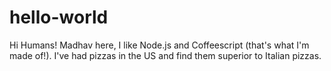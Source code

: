 # hello-world

Hi Humans!
Madhav here, I like Node.js and Coffeescript (that's what I'm made of!).
I've had pizzas in the US and find them superior to Italian pizzas.
